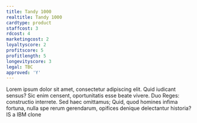 ```yaml
---
title: Tandy 1000
realtitle: Tandy 1000
cardtype: product
staffcost: 3
rdcost: 4
marketingcost: 2
loyaltyscore: 2
profitscore: 5
profitlength: 5
longevityscore: 3
legal: TBC
approved: 'Y'
---
```


Lorem ipsum dolor sit amet, consectetur adipiscing elit. Quid iudicant sensus? Sic enim censent, oportunitatis esse beate vivere. Duo Reges: constructio interrete. Sed haec omittamus; Quid, quod homines infima fortuna, nulla spe rerum gerendarum, opifices denique delectantur historia? IS a IBM clone
